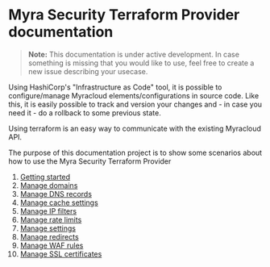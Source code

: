 # Myra Security Terraform Provider documentation

> **Note:** This documentation is under active development. In case something is missing that you would like to use, feel free to create a new issue describing your usecase. 

Using HashiCorp's "Infrastructure as Code" tool, it is possible to configure/manage Myracloud elements/configurations in source code. Like this, it is easily possible to track and version your changes and - in case you need it - do a rollback to some previous state.

Using terraform is an easy way to communicate with the existing Myracloud API.

The purpose of this documentation project is to show some scenarios about how to use the Myra Security Terraform Provider

1. [Getting started](./docs/getting_started.md)  
2. [Manage domains](./docs/domains.md)
3. [Manage DNS records](./docs/dns_records.md)
4. [Manage cache settings](./docs/cache_settings.md)
5. [Manage IP filters](./docs/ip_filters.md)
6. [Manage rate limits](./docs/ratelimits.md)  
7. [Manage settings](./docs/settings.md)  
8. [Manage redirects](./docs/redirects.md)  
9. [Manage WAF rules](./docs/waf_rules.md)
9. [Manage SSL certificates](./docs/ssl_certificates.md)